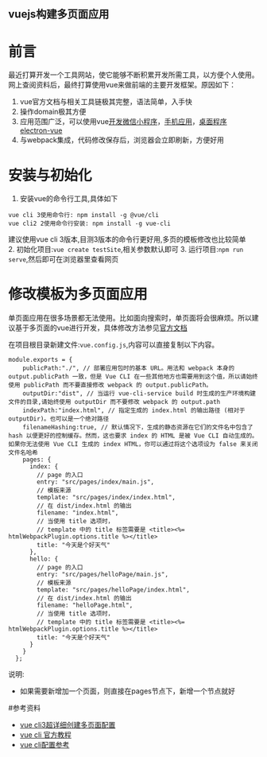 vuejs构建多页面应用
------------------------------
# 前言
最近打算开发一个工具网站，使它能够不断积累开发所需工具，以方便个人使用。网上查阅资料后，最终打算使用vue来做前端的主要开发框架。原因如下：

1. vue官方文档与相关工具链极其完整，语法简单，入手快
2. 操作domain极其方便 
3. 应用范围广泛，可以使用vue[开发微信小程序](http://mpvue.com)，[手机应用](https://nativescript-vue.org)，[桌面程序 electron-vue](https://github.com/SimulatedGREG/electron-vue)
4. 与webpack集成，代码修改保存后，浏览器会立即刷新，方便好用

# 安装与初始化

1. 安装vue的命令行工具,具体如下
```
vue cli 3使用命令行: npm install -g @vue/cli
vue cli2 2使用命令行安装: npm install -g vue-cli
```
建议使用vue cli 3版本,目测3版本的命令行更好用,多页的模板修改也比较简单   
2. 初始化项目:`vue create testSite`,相关参数默认即可
3. 运行项目:`npm run serve`,然后即可在浏览器里查看网页


# 修改模板为多页面应用

单页面应用在很多场景都无法使用。比如面向搜索时，单页面将会很麻烦。所以建议基于多页面的vue进行开发，具体修改方法参见[官方文档](https://cli.vuejs.org/zh/guide/html-and-static-assets.html#构建一个多页应用)

在项目根目录新建文件:`vue.config.js`,内容可以直接复制以下内容。
```
module.exports = {
    publicPath:"./", // 部署应用包时的基本 URL。用法和 webpack 本身的 output.publicPath 一致，但是 Vue CLI 在一些其他地方也需要用到这个值，所以请始终使用 publicPath 而不要直接修改 webpack 的 output.publicPath。
    outputDir:"dist", // 当运行 vue-cli-service build 时生成的生产环境构建文件的目录,请始终使用 outputDir 而不要修改 webpack 的 output.path
    indexPath:"index.html", // 指定生成的 index.html 的输出路径 (相对于 outputDir)。也可以是一个绝对路径
    filenameHashing:true, // 默认情况下，生成的静态资源在它们的文件名中包含了 hash 以便更好的控制缓存。然而，这也要求 index 的 HTML 是被 Vue CLI 自动生成的。如果你无法使用 Vue CLI 生成的 index HTML，你可以通过将这个选项设为 false 来关闭文件名哈希
    pages: {
      index: {
        // page 的入口
        entry: "src/pages/index/main.js",
        // 模板来源
        template: "src/pages/index/index.html",
        // 在 dist/index.html 的输出
        filename: "index.html",
        // 当使用 title 选项时，
        // template 中的 title 标签需要是 <title><%= htmlWebpackPlugin.options.title %></title>
        title: "今天是个好天气"
      },
      hello: {
        // page 的入口
        entry: "src/pages/helloPage/main.js",
        // 模板来源
        template: "src/pages/helloPage/index.html",
        // 在 dist/index.html 的输出
        filename: "helloPage.html",
        // 当使用 title 选项时，
        // template 中的 title 标签需要是 <title><%= htmlWebpackPlugin.options.title %></title>
        title: "今天是个好天气"
      }
    }
  };
```
说明:
  * 如果需要新增加一个页面，则直接在pages节点下，新增一个节点就好


#参考资料

* [vue cli3超详细创建多页面配置](https://www.cnblogs.com/guiltyWay/p/10320653.html)
* [vue cli 官方教程](https://cli.vuejs.org/zh/guide/html-and-static-assets.html#构建一个多页应用)
* [vue cli配置参考](https://cli.vuejs.org/zh/config/#pages)